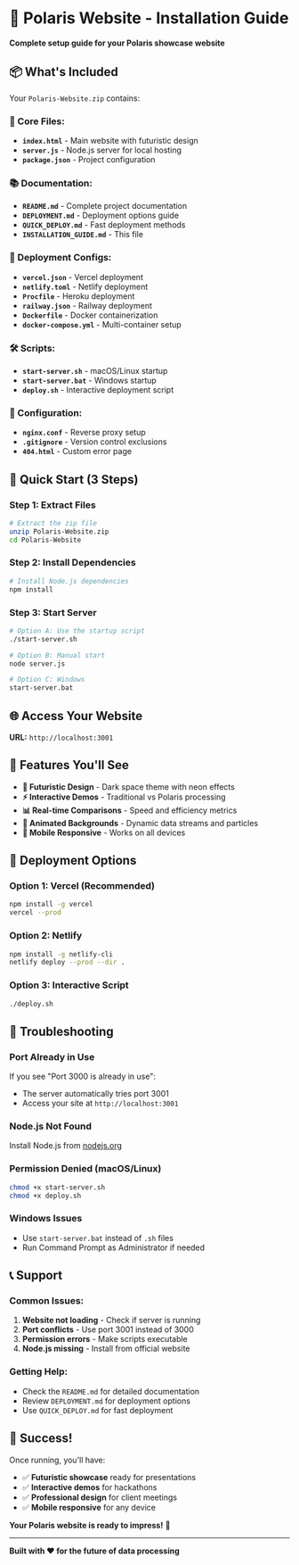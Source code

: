 # 🚀 Polaris Website - Installation Guide

**Complete setup guide for your Polaris showcase website**

## 📦 What's Included

Your `Polaris-Website.zip` contains:

### **🎯 Core Files:**
- **`index.html`** - Main website with futuristic design
- **`server.js`** - Node.js server for local hosting
- **`package.json`** - Project configuration

### **📚 Documentation:**
- **`README.md`** - Complete project documentation
- **`DEPLOYMENT.md`** - Deployment options guide
- **`QUICK_DEPLOY.md`** - Fast deployment methods
- **`INSTALLATION_GUIDE.md`** - This file

### **🚀 Deployment Configs:**
- **`vercel.json`** - Vercel deployment
- **`netlify.toml`** - Netlify deployment
- **`Procfile`** - Heroku deployment
- **`railway.json`** - Railway deployment
- **`Dockerfile`** - Docker containerization
- **`docker-compose.yml`** - Multi-container setup

### **🛠️ Scripts:**
- **`start-server.sh`** - macOS/Linux startup
- **`start-server.bat`** - Windows startup
- **`deploy.sh`** - Interactive deployment script

### **🔧 Configuration:**
- **`nginx.conf`** - Reverse proxy setup
- **`.gitignore`** - Version control exclusions
- **`404.html`** - Custom error page

## 🚀 Quick Start (3 Steps)

### **Step 1: Extract Files**
```bash
# Extract the zip file
unzip Polaris-Website.zip
cd Polaris-Website
```

### **Step 2: Install Dependencies**
```bash
# Install Node.js dependencies
npm install
```

### **Step 3: Start Server**
```bash
# Option A: Use the startup script
./start-server.sh

# Option B: Manual start
node server.js

# Option C: Windows
start-server.bat
```

## 🌐 Access Your Website

**URL:** `http://localhost:3001`

## 📱 Features You'll See

- **🚀 Futuristic Design** - Dark space theme with neon effects
- **⚡ Interactive Demos** - Traditional vs Polaris processing
- **📊 Real-time Comparisons** - Speed and efficiency metrics
- **🎨 Animated Backgrounds** - Dynamic data streams and particles
- **📱 Mobile Responsive** - Works on all devices

## 🚀 Deployment Options

### **Option 1: Vercel (Recommended)**
```bash
npm install -g vercel
vercel --prod
```

### **Option 2: Netlify**
```bash
npm install -g netlify-cli
netlify deploy --prod --dir .
```

### **Option 3: Interactive Script**
```bash
./deploy.sh
```

## 🔧 Troubleshooting

### **Port Already in Use**
If you see "Port 3000 is already in use":
- The server automatically tries port 3001
- Access your site at `http://localhost:3001`

### **Node.js Not Found**
Install Node.js from [nodejs.org](https://nodejs.org/)

### **Permission Denied (macOS/Linux)**
```bash
chmod +x start-server.sh
chmod +x deploy.sh
```

### **Windows Issues**
- Use `start-server.bat` instead of `.sh` files
- Run Command Prompt as Administrator if needed

## 📞 Support

### **Common Issues:**
1. **Website not loading** - Check if server is running
2. **Port conflicts** - Use port 3001 instead of 3000
3. **Permission errors** - Make scripts executable
4. **Node.js missing** - Install from official website

### **Getting Help:**
- Check the `README.md` for detailed documentation
- Review `DEPLOYMENT.md` for deployment options
- Use `QUICK_DEPLOY.md` for fast deployment

## 🎉 Success!

Once running, you'll have:
- ✅ **Futuristic showcase** ready for presentations
- ✅ **Interactive demos** for hackathons
- ✅ **Professional design** for client meetings
- ✅ **Mobile responsive** for any device

**Your Polaris website is ready to impress!** 🚀

---

**Built with ❤️ for the future of data processing**
